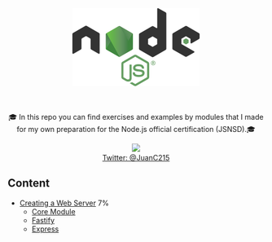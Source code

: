 <p align="center">
  <img src="https://github.com/nodejs/nodejs.dev/raw/master/src/images/nodejslogo.png" width="250" />
  <br /> <br /> <br />
</p>

<p align="center">🎓 In this repo you can find exercises and examples by modules that I made for my own preparation for the Node.js official certification (JSNSD).🎓</p>

<p align="center">
  <a title="MIT License" href="LICENSE.md">
    <img src="https://img.shields.io/github/license/gridsome/gridsome.svg?style=flat-square&label=License&colorB=6cc24a">
  </a>
  <br />
  <a title="Twitter: JuanC215" href="https://twitter.com/JuanC215">
   Twitter: @JuanC215
  </a>
  <br />
</p>

## Content

* [Creating a Web Server] 7%
  * [Core Module]
  * [Fastify]
  * [Express]


[Creating a Web Server]: <http://github.com/jsricarde/jsnsd-labs/tree/master/Creating-a-Web-Server>
[Core Module]: <https://github.com/jsricarde/jsnsd-labs/tree/master/Creating-a-Web-Server#core>
[Fastify]: <https://github.com/jsricarde/jsnsd-labs/tree/master/Creating-a-Web-Server#Fastify>
[Express]: <https://github.com/jsricarde/jsnsd-labs/tree/master/Creating-a-Web-Server#Express>

